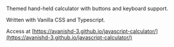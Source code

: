 Themed hand-held calculator with buttons and keyboard support.

Written with Vanilla CSS and Typescript.

Access at [https://avanishd-3.github.io/javascript-calculator/](https://avanishd-3.github.io/javascript-calculator/)
